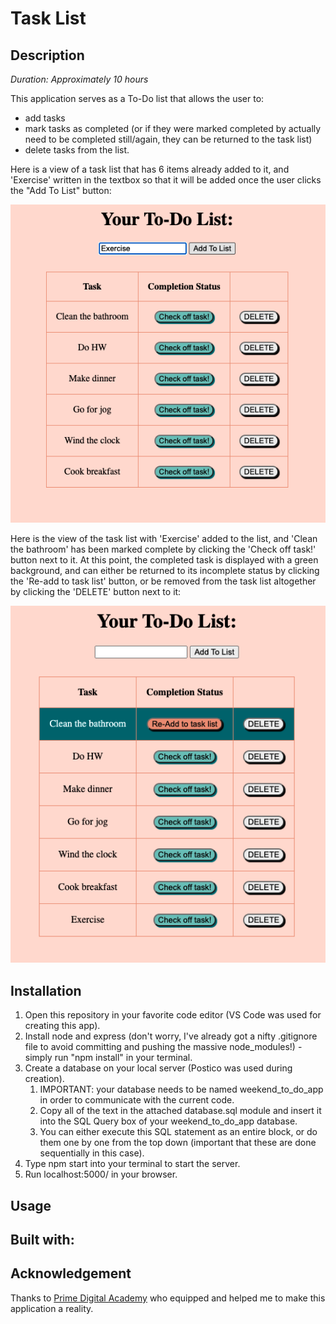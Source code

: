 # Task List

## Description

_Duration: Approximately 10 hours_

This application serves as a To-Do list that allows the user to:

- add tasks
- mark tasks as completed (or if they were marked completed by actually need to be completed still/again, they can be returned to the task list)
- delete tasks from the list.

Here is a view of a task list that has 6 items already added to it, and 'Exercise' written in the textbox so that it will be added once the user clicks the "Add To List" button:

![Initial Task List](./server/public/images/taskListStart.png)

Here is the view of the task list with 'Exercise' added to the list, and 'Clean the bathroom' has been marked complete by clicking the 'Check off task!' button next to it. At this point, the completed task is displayed with a green background, and can either be returned to its incomplete status by clicking the 'Re-add to task list' button, or be removed from the task list altogether by clicking the 'DELETE' button next to it:

![Initial Task List](./server/public/images/taskListComplete.png)

## Installation

1. Open this repository in your favorite code editor (VS Code was used for creating this app).
1. Install node and express (don't worry, I've already got a nifty .gitignore file to avoid committing and pushing the massive node_modules!) - simply run "npm install" in your terminal.
1. Create a database on your local server (Postico was used during creation).
   1. IMPORTANT: your database needs to be named weekend_to_do_app in order to communicate with the current code.
   1. Copy all of the text in the attached database.sql module and insert it into the SQL Query box of your weekend_to_do_app database.
   1. You can either execute this SQL statement as an entire block, or do them one by one from the top down (important that these are done sequentially in this case).
1. Type npm start into your terminal to start the server.
1. Run localhost:5000/ in your browser.

## Usage

## Built with:

## Acknowledgement

Thanks to [Prime Digital Academy](https://www.primeacademy.io/) who equipped and helped me to make this application a reality.
